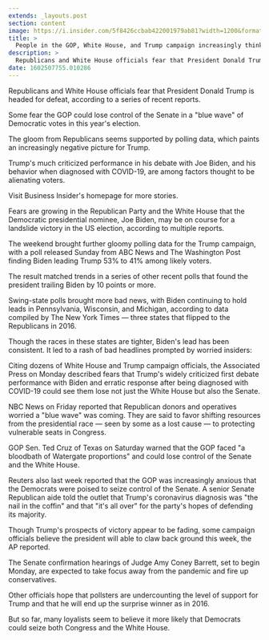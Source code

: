 ```yaml
--- 
extends: _layouts.post 
section: content 
image: https://i.insider.com/5f8426ccbab422001979ab81?width=1200&format=jpeg 
title: > 
  People in the GOP, White House, and Trump campaign increasingly think they will lose the White House and maybe the Senate too, reports say 
description: > 
  Republicans and White House officials fear that President Donald Trump is headed for defeat, according to a series of recent reports.Some fear the GOP could lose control of the Senate in a "blue wave" of Democratic votes in this year's election.The gloom from Republicans seems supported by polling data, which paints an increasingly negative picture for Trump.GOP Sen. Ted Cruz of Texas on Saturday warned that the GOP faced "a bloodbath of Watergate proportions" and could lose control of the Senate and the White House.But so far, many loyalists seem to believe it more likely that Democrats could seize both Congress and the White House. 
date: 1602507755.010286 
--- 
```

Republicans and White House officials fear that President Donald Trump is headed for defeat, according to a series of recent reports.

Some fear the GOP could lose control of the Senate in a "blue wave" of Democratic votes in this year's election.

The gloom from Republicans seems supported by polling data, which paints an increasingly negative picture for Trump.

Trump's much criticized performance in his debate with Joe Biden, and his behavior when diagnosed with COVID-19, are among factors thought to be alienating voters.

Visit Business Insider's homepage for more stories.

Fears are growing in the Republican Party and the White House that the Democratic presidential nominee, Joe Biden, may be on course for a landslide victory in the US election, according to multiple reports.

The weekend brought further gloomy polling data for the Trump campaign, with a poll released Sunday from ABC News and The Washington Post finding Biden leading Trump 53% to 41% among likely voters.

The result matched trends in a series of other recent polls that found the president trailing Biden by 10 points or more.

Swing-state polls brought more bad news, with Biden continuing to hold leads in Pennsylvania, Wisconsin, and Michigan, according to data compiled by The New York Times — three states that flipped to the Republicans in 2016.

Though the races in these states are tighter, Biden's lead has been consistent. It led to a rash of bad headlines prompted by worried insiders:

Citing dozens of White House and Trump campaign officials, the Associated Press on Monday described fears that Trump's widely criticized first debate performance with Biden and erratic response after being diagnosed with COVID-19 could see them lose not just the White House but also the Senate.

NBC News on Friday reported that Republican donors and operatives worried a "blue wave" was coming. They are said to favor shifting resources from the presidential race — seen by some as a lost cause — to protecting vulnerable seats in Congress.

GOP Sen. Ted Cruz of Texas on Saturday warned that the GOP faced "a bloodbath of Watergate proportions" and could lose control of the Senate and the White House.

Reuters also last week reported that the GOP was increasingly anxious that the Democrats were poised to seize control of the Senate. A senior Senate Republican aide told the outlet that Trump's coronavirus diagnosis was "the nail in the coffin" and that "it's all over" for the party's hopes of defending its majority.

Though Trump's prospects of victory appear to be fading, some campaign officials believe the president will able to claw back ground this week, the AP reported.

The Senate confirmation hearings of Judge Amy Coney Barrett, set to begin Monday, are expected to take focus away from the pandemic and fire up conservatives.

Other officials hope that pollsters are undercounting the level of support for Trump and that he will end up the surprise winner as in 2016.

But so far, many loyalists seem to believe it more likely that Democrats could seize both Congress and the White House.